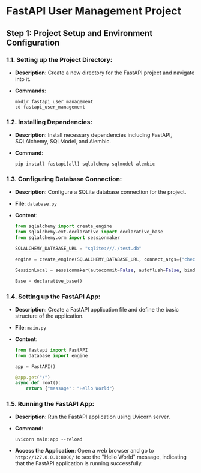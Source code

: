 # FastAPI User Management Project

## Step 1: Project Setup and Environment Configuration

### 1.1. Setting up the Project Directory:

   - **Description**: Create a new directory for the FastAPI project and navigate into it.
   
   - **Commands**:
     ```
     mkdir fastapi_user_management
     cd fastapi_user_management
     ```

### 1.2. Installing Dependencies:

   - **Description**: Install necessary dependencies including FastAPI, SQLAlchemy, SQLModel, and Alembic.
   
   - **Command**:
     ```
     pip install fastapi[all] sqlalchemy sqlmodel alembic
     ```

### 1.3. Configuring Database Connection:

   - **Description**: Configure a SQLite database connection for the project.
   
   - **File**: `database.py`
   
   - **Content**:
     ```python
     from sqlalchemy import create_engine
     from sqlalchemy.ext.declarative import declarative_base
     from sqlalchemy.orm import sessionmaker

     SQLALCHEMY_DATABASE_URL = "sqlite:///./test.db"

     engine = create_engine(SQLALCHEMY_DATABASE_URL, connect_args={"check_same_thread": False})

     SessionLocal = sessionmaker(autocommit=False, autoflush=False, bind=engine)

     Base = declarative_base()
     ```

### 1.4. Setting up the FastAPI App:

   - **Description**: Create a FastAPI application file and define the basic structure of the application.
   
   - **File**: `main.py`
   
   - **Content**:
     ```python
     from fastapi import FastAPI
     from database import engine

     app = FastAPI()

     @app.get("/")
     async def root():
         return {"message": "Hello World"}
     ```

### 1.5. Running the FastAPI App:

   - **Description**: Run the FastAPI application using Uvicorn server.
   
   - **Command**:
     ```
     uvicorn main:app --reload
     ```

   - **Access the Application**: Open a web browser and go to `http://127.0.0.1:8000/` to see the "Hello World" message, indicating that the FastAPI application is running successfully.
